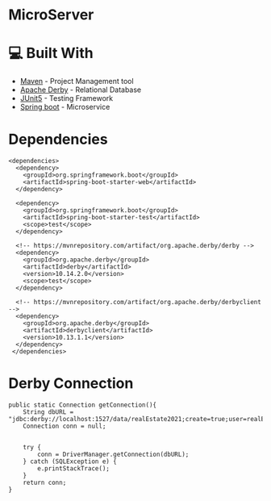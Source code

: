 # MicroServer

# 💻 Built With
* [Maven](https://maven.apache.org) - Project Management tool
* [Apache Derby](https://db.apache.org/derby/) - Relational Database
* [JUnit5](https://junit.org/junit5/docs/current/user-guide/) - Testing Framework
* [Spring boot](https://spring.io/projects/spring-boot) - Microservice

# Dependencies 
```
<dependencies>
  <dependency>
    <groupId>org.springframework.boot</groupId>
    <artifactId>spring-boot-starter-web</artifactId>
  </dependency>

  <dependency>
    <groupId>org.springframework.boot</groupId>
    <artifactId>spring-boot-starter-test</artifactId>
    <scope>test</scope>
  </dependency>
  
  <!-- https://mvnrepository.com/artifact/org.apache.derby/derby -->
  <dependency>
    <groupId>org.apache.derby</groupId>
    <artifactId>derby</artifactId>
    <version>10.14.2.0</version>
    <scope>test</scope>
  </dependency>

  <!-- https://mvnrepository.com/artifact/org.apache.derby/derbyclient -->
  <dependency>
    <groupId>org.apache.derby</groupId>
    <artifactId>derbyclient</artifactId>
    <version>10.13.1.1</version>
  </dependency>
 </dependencies>
```
# Derby Connection 
    public static Connection getConnection(){
        String dbURL = "jdbc:derby://localhost:1527/data/realEstate2021;create=true;user=realEstate;password=pwd1234";
        Connection conn = null;


        try {
            conn = DriverManager.getConnection(dbURL);
        } catch (SQLException e) {
            e.printStackTrace();
        }
        return conn;
    }
